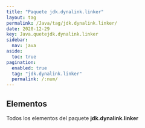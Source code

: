 ```yaml
---
title: "Paquete jdk.dynalink.linker"
layout: tag
permalink: /Java/tag/jdk.dynalink.linker/
date: 2020-12-29
key: Java.quetejdk.dynalink.linker
sidebar: 
  nav: java
aside: 
  toc: true
pagination: 
  enabled: true
  tag: "jdk.dynalink.linker"
  permalink: /:num/
---
```


<h2>Elementos</h2>
Todos los elementos del paquete <strong>jdk.dynalink.linker</strong>
